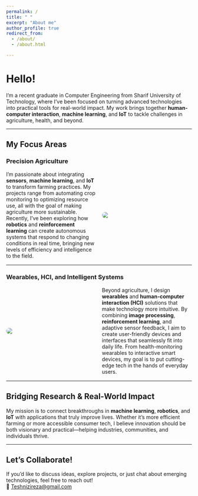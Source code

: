 ```yaml
---
permalink: /
title: " "
excerpt: "About me"
author_profile: true
redirect_from: 
  - /about/
  - /about.html

---
```



# Hello!

I’m a recent graduate in Computer Engineering from Sharif University of Technology, where I’ve been focused on turning advanced technologies into practical tools for real-world impact. My work brings together **human-computer interaction**, **machine learning**, and **IoT** to tackle challenges in agriculture, health, and beyond.

---

## My Focus Areas

### Precision Agriculture  
<div style="display: flex; align-items: center; margin-bottom: 1rem;">
  <div style="flex: 1; padding-right: 1rem;">
    I’m passionate about integrating <strong>sensors</strong>, <strong>machine learning</strong>, and <strong>IoT</strong> to transform farming practices. My projects range from automating crop monitoring to optimizing resource use, all with the goal of making agriculture more sustainable. Recently, I’ve been exploring how <strong>robotics</strong> and <strong>reinforcement learning</strong> can create autonomous systems that respond to changing conditions in real time, bringing new levels of efficiency and intelligence to the field.
  </div>
  <img src="https://github.com/user-attachments/assets/42301298-b324-491d-962e-0904b12a3aae" style="flex: 1; max-width: 50%; border-radius: 8px;">
</div>

---

### Wearables, HCI, and Intelligent Systems  
<div style="display: flex; align-items: center; margin-bottom: 1rem;">
  <img src="https://github.com/user-attachments/assets/c8492f69-3c68-48f1-b632-d1209c6d4b14" style="flex: 1; max-width: 50%; margin-right: 1rem; border-radius: 8px;">
  <div style="flex: 1;">
    Beyond agriculture, I design <strong>wearables</strong> and <strong>human-computer interaction (HCI)</strong> solutions that make technology more intuitive. By combining <strong>image processing</strong>, <strong>reinforcement learning</strong>, and adaptive sensor feedback, I aim to create user-friendly devices and interfaces that seamlessly fit into daily life. From health-monitoring wearables to interactive smart devices, my goal is to put cutting-edge tech in the hands of everyday users.
  </div>
</div>

---

## Bridging Research & Real-World Impact
My mission is to connect breakthroughs in <strong>machine learning</strong>, <strong>robotics</strong>, and <strong>IoT</strong> with applications that truly improve lives. Whether it’s more efficient farming or more accessible consumer tech, I believe innovation should be both visionary and practical—helping industries, communities, and individuals thrive.

---

## Let’s Collaborate!
If you’d like to discuss ideas, explore projects, or just chat about emerging technologies, feel free to reach out!  
📧 [Teshnizireza@gmail.com](mailto:Teshnizireza@gmail.com)




